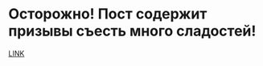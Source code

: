 # Осторожно! Пост содержит призывы съесть много сладостей!



[LINK](https://varlamov.ru/2591240.html)